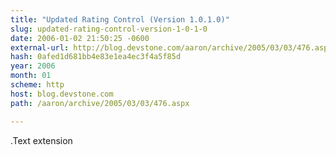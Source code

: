 ```yaml
---
title: "Updated Rating Control (Version 1.0.1.0)"
slug: updated-rating-control-version-1-0-1-0
date: 2006-01-02 21:50:25 -0600
external-url: http://blog.devstone.com/aaron/archive/2005/03/03/476.aspx
hash: 0afed1d681bb4e83e1ea4ec3f4a5f85d
year: 2006
month: 01
scheme: http
host: blog.devstone.com
path: /aaron/archive/2005/03/03/476.aspx

---
```


.Text extension

